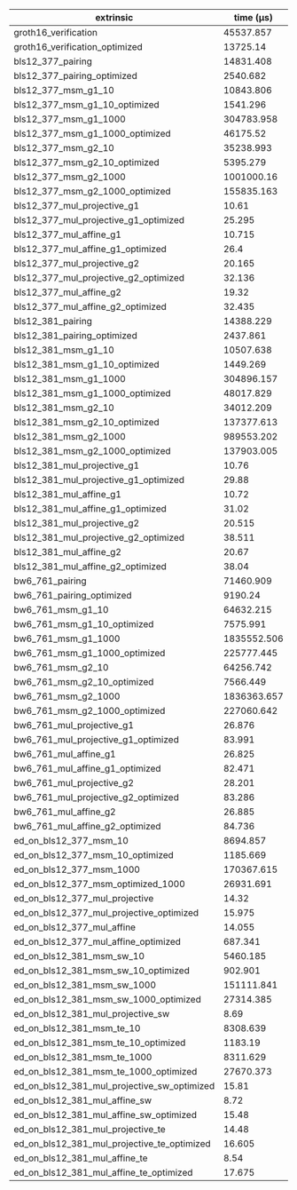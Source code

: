 | extrinsic                                   | time (µs)   |
| ------------------------------------------- | ----------- |
| groth16_verification                        | 45537.857   |
| groth16_verification_optimized              | 13725.14    |
| bls12_377_pairing                           | 14831.408   |
| bls12_377_pairing_optimized                 | 2540.682    |
| bls12_377_msm_g1_10                         | 10843.806   |
| bls12_377_msm_g1_10_optimized               | 1541.296    |
| bls12_377_msm_g1_1000                       | 304783.958  |
| bls12_377_msm_g1_1000_optimized             | 46175.52    |
| bls12_377_msm_g2_10                         | 35238.993   |
| bls12_377_msm_g2_10_optimized               | 5395.279    |
| bls12_377_msm_g2_1000                       | 1001000.16  |
| bls12_377_msm_g2_1000_optimized             | 155835.163  |
| bls12_377_mul_projective_g1                 | 10.61       |
| bls12_377_mul_projective_g1_optimized       | 25.295      |
| bls12_377_mul_affine_g1                     | 10.715      |
| bls12_377_mul_affine_g1_optimized           | 26.4        |
| bls12_377_mul_projective_g2                 | 20.165      |
| bls12_377_mul_projective_g2_optimized       | 32.136      |
| bls12_377_mul_affine_g2                     | 19.32       |
| bls12_377_mul_affine_g2_optimized           | 32.435      |
| bls12_381_pairing                           | 14388.229   |
| bls12_381_pairing_optimized                 | 2437.861    |
| bls12_381_msm_g1_10                         | 10507.638   |
| bls12_381_msm_g1_10_optimized               | 1449.269    |
| bls12_381_msm_g1_1000                       | 304896.157  |
| bls12_381_msm_g1_1000_optimized             | 48017.829   |
| bls12_381_msm_g2_10                         | 34012.209   |
| bls12_381_msm_g2_10_optimized               | 137377.613  |
| bls12_381_msm_g2_1000                       | 989553.202  |
| bls12_381_msm_g2_1000_optimized             | 137903.005  |
| bls12_381_mul_projective_g1                 | 10.76       |
| bls12_381_mul_projective_g1_optimized       | 29.88       |
| bls12_381_mul_affine_g1                     | 10.72       |
| bls12_381_mul_affine_g1_optimized           | 31.02       |
| bls12_381_mul_projective_g2                 | 20.515      |
| bls12_381_mul_projective_g2_optimized       | 38.511      |
| bls12_381_mul_affine_g2                     | 20.67       |
| bls12_381_mul_affine_g2_optimized           | 38.04       |
| bw6_761_pairing                             | 71460.909   |
| bw6_761_pairing_optimized                   | 9190.24     |
| bw6_761_msm_g1_10                           | 64632.215   |
| bw6_761_msm_g1_10_optimized                 | 7575.991    |
| bw6_761_msm_g1_1000                         | 1835552.506 |
| bw6_761_msm_g1_1000_optimized               | 225777.445  |
| bw6_761_msm_g2_10                           | 64256.742   |
| bw6_761_msm_g2_10_optimized                 | 7566.449    |
| bw6_761_msm_g2_1000                         | 1836363.657 |
| bw6_761_msm_g2_1000_optimized               | 227060.642  |
| bw6_761_mul_projective_g1                   | 26.876      |
| bw6_761_mul_projective_g1_optimized         | 83.991      |
| bw6_761_mul_affine_g1                       | 26.825      |
| bw6_761_mul_affine_g1_optimized             | 82.471      |
| bw6_761_mul_projective_g2                   | 28.201      |
| bw6_761_mul_projective_g2_optimized         | 83.286      |
| bw6_761_mul_affine_g2                       | 26.885      |
| bw6_761_mul_affine_g2_optimized             | 84.736      |
| ed_on_bls12_377_msm_10                      | 8694.857    |
| ed_on_bls12_377_msm_10_optimized            | 1185.669    |
| ed_on_bls12_377_msm_1000                    | 170367.615  |
| ed_on_bls12_377_msm_optimized_1000          | 26931.691   |
| ed_on_bls12_377_mul_projective              | 14.32       |
| ed_on_bls12_377_mul_projective_optimized    | 15.975      |
| ed_on_bls12_377_mul_affine                  | 14.055      |
| ed_on_bls12_377_mul_affine_optimized        | 687.341     |
| ed_on_bls12_381_msm_sw_10                   | 5460.185    |
| ed_on_bls12_381_msm_sw_10_optimized         | 902.901     |
| ed_on_bls12_381_msm_sw_1000                 | 151111.841  |
| ed_on_bls12_381_msm_sw_1000_optimized       | 27314.385   |
| ed_on_bls12_381_mul_projective_sw           | 8.69        |
| ed_on_bls12_381_msm_te_10                   | 8308.639    |
| ed_on_bls12_381_msm_te_10_optimized         | 1183.19     |
| ed_on_bls12_381_msm_te_1000                 | 8311.629    |
| ed_on_bls12_381_msm_te_1000_optimized       | 27670.373   |
| ed_on_bls12_381_mul_projective_sw_optimized | 15.81       |
| ed_on_bls12_381_mul_affine_sw               | 8.72        |
| ed_on_bls12_381_mul_affine_sw_optimized     | 15.48       |
| ed_on_bls12_381_mul_projective_te           | 14.48       |
| ed_on_bls12_381_mul_projective_te_optimized | 16.605      |
| ed_on_bls12_381_mul_affine_te               | 8.54        |
| ed_on_bls12_381_mul_affine_te_optimized     | 17.675      |
